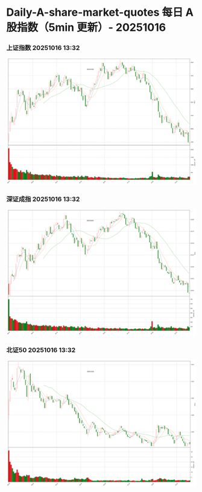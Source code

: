 
# Daily-A-share-market-quotes 每日 A 股指数（5min 更新）- 20251016

### 上证指数 20251016 13:32
![](./fig/2025/10/20251016-sh000001.png)

### 深证成指 20251016 13:32
![](./fig/2025/10/20251016-sz399001.png)

### 北证50 20251016 13:32
![](./fig/2025/10/20251016-bj899050.png)

